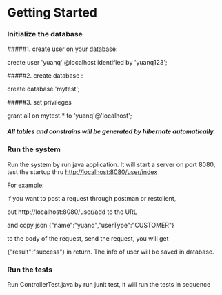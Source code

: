 # Getting Started

### Initialize the database
#####1. create user on your database:

create user 'yuanq' @localhost identified by 'yuanq123';

#####2. create database :

create database 'mytest';

#####3. set privileges

grant all on mytest.* to 'yuanq'@'localhost';

##### All tables and constrains will be generated by hibernate automatically. 

### Run the system

Run the system by run java application.
It will start a server on port 8080, test the startup thru <http://localhost:8080/user/index>

For example:

if you want to post a request through postman or restclient, 

put http://localhost:8080/user/add to the URL

and copy json {"name":"yuanq","userType":"CUSTOMER"}

to the body of the request, send the request, you will get 

{"result":"success"} in return. The info of user will be saved in database.

### Run the tests

Run ControllerTest.java by run junit test, it will run the tests in sequence

